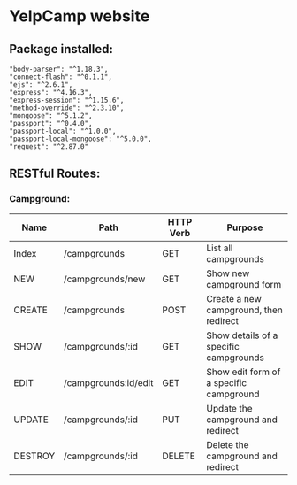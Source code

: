 # YelpCamp website

## Package installed: 
    "body-parser": "^1.18.3",
    "connect-flash": "^0.1.1",
    "ejs": "^2.6.1",
    "express": "^4.16.3",
    "express-session": "^1.15.6",
    "method-override": "^2.3.10",
    "mongoose": "^5.1.2",
    "passport": "^0.4.0",
    "passport-local": "^1.0.0",
    "passport-local-mongoose": "^5.0.0",
    "request": "^2.87.0"
    
## RESTful Routes: 
### Campground:
| Name   | Path                | HTTP Verb | Purpose                                |
| ---    |  ---                |   ---     |   ---                                  |
| Index  | /campgrounds        | GET       | List all campgrounds                   |
| NEW    | /campgrounds/new    | GET       | Show new campground form               | 
| CREATE | /campgrounds        | POST      | Create a new campground, then redirect |
| SHOW   | /campgrounds/:id    | GET       | Show details of a specific campgrounds |
| EDIT   | /campgrounds:id/edit| GET       | Show edit form of a specific campground|
| UPDATE | /campgrounds/:id    | PUT       | Update the campground and redirect     |
| DESTROY| /campgrounds/:id    | DELETE    | Delete the campground and redirect     |